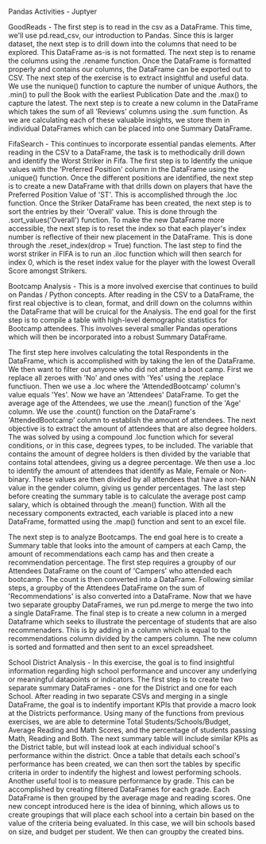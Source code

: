 Pandas Activities - Juptyer


GoodReads - The first step is to read in the csv as a DataFrame. This time, we'll use pd.read_csv, our introduction to Pandas. Since this is larger dataset, the next step is to drill down into the columns that need to be explored. This DataFrame as-is is not formatted. The next step is to rename the columns using the .rename function. Once the DataFrame is formatted properly and contains our columns, the DataFrame can be exported out to CSV. The next step of the exercise is to extract insightful and useful data. We use the nunique() function to capture the number of unique Authors, the .min() to pull the Book with the earliest Publication Date and the .max() to capture the latest. The next step is to create a new column in the DataFrame which takes the sum of all 'Reviews' columns using the .sum function. As we are calculating each of these valuable insights, we store them in individual DataFrames which can be placed into one Summary DataFrame.

FifaSearch - This continues to incorporate essential pandas elements. After reading in the CSV to a DataFrame, the task is to methodically drill down and identify the Worst Striker in Fifa. The first step is to Identify the unique values with the 'Preferred Position' column in the DataFrame using the .unique() function. Once the different positions are identified, the next step is to create a new DataFrame with that drills down on players that have the Preferred Position Value of 'ST'. This is accomplished through the .loc function. Once the Striker DataFrame has been created, the next step is to sort the entries by their 'Overall' value. This is done through the .sort_values('Overall') function. To make the new DataFrame more accessible, the next step is to reset the index so that each player's index number is reflective of their new placement in the DataFrame. This is done through the .reset_index(drop = True) function. The last step to find the worst striker in FIFA is to run an .iloc function which will then search for index 0, which is the reset index value for the player with the lowest Overall Score amongst Strikers.


Bootcamp Analysis - This is a more involved exercise that continues to build on Pandas / Python concepts. After reading in the CSV to a DataFrame, the first real objective is to clean, format, and drill down on the columns within the DataFrame that will be cruical for the Analysis. The end goal for the first step is to compile a table with high-level demographic statistics for Bootcamp attendees. This involves several smaller Pandas operations which will then be incorporated into a robust Summary DataFrame. 

The first step here involves calculating the total Respondents in the DataFrame, which is accomplished with by taking the len of the DataFrame. We then want to filter out anyone who did not attend a boot camp. First we  replace all zeroes with 'No' and ones with 'Yes' using the .replace functiuon. Then we use a .loc where the 'AttendedBootcamp' column's value equals 'Yes'. Now we have an 'Attendees' DataFrame. To get the average age of the Attendees, we use the .mean() function of the 'Age' column. We use the .count() function on the DataFrame's 'AttendedBootcamp' column to establish the amount of attendees. The next objective is to extract the amount of attendees that are also degree holders. The was solved by using a compound .loc function which for several conditions, or in this case, degrees types, to be included. The variable that contains the amount of degree holders is then divided by the variable that contains total attendees, giving us a degree percentage. We then use a .loc to identify the amount of attendees that identify as Male, Female or Non-binary. These values are then divided by all attendees that have a non-NAN value in the gender column, giving us gender percentages. The last step before creating the summary table is to calculate the average post camp salary, which is obtained through the .mean() function. With all the necessary components extracted, each variable is placed into a new DataFrame, formatted using the .map() function and sent to an excel file.

The next step is to analyze Bootcamps. The end goal here is to create a Summary table that looks into the amount of campers at each Camp, the amount of recommendations each camp has and then create a recommendation percentage. The first step requires a groupby of our Attendees DataFrame on the count of 'Campers' who attended each bootcamp. The count is then converted into a DataFrame. Following similar steps, a groupby of the Attendees DataFrame on the sum of 'Recommendations' is also converted into a DataFrame. Now that we have two separate groupby DataFrames, we run pd.merge  to merge the two into a single DataFrame. The final step is to create a new column in a merged Dataframe which seeks to illustrate the percentage of students that are also recommenaders. This is by adding in a column which is equal to the recommendations column divided by the campers column. The new column is sorted and formatted and then sent to an excel spreadsheet.


School District Analysis - In this exercise, the goal is to find insightful information regarding high school performance and uncover any underlying or meaningful datapoints or indicators. The first step is to create two separate summary DataFrames - one for the District and one for each School. After reading in two separate CSVs and merging in a single DataFrame, the goal is to indentify important KPIs that provide a macro look at the Districts performance. Using many of the functions from previous exercises, we are able to determine Total Students/Schools/Budget, Average Reading and Math Scores, and the percentage of students passing Math, Reading and Both. The next summary table will include similar KPIs as the District table, but will instead look at each individual school's performance within the district. Once a table that details each school's performance has been created, we can then sort the tables by specific criteria in order to indentify the highest and lowest performing schools. Another useful tool is to measure performance by grade. This can be accomplished by creating filtered DataFrames for each grade. Each DataFrame is then grouped by the average mage and reading scores. One new concept introduced here is the idea of binning, which allows us to create groupings that will place each school into a certain bin based on the value of the criteria being evaluated. In this case, we will bin schools based on size, and budget per student. We then can groupby the created bins.